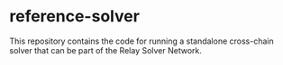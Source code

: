 # reference-solver

This repository contains the code for running a standalone cross-chain solver that can be part of the Relay Solver Network.

